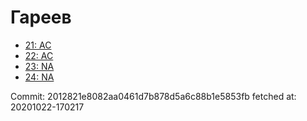 # Гареев
- [21: AC](21.md)
- [22: AC](22.md)
- [23: NA](23.md)
- [24: NA](24.md)

Commit: 2012821e8082aa0461d7b878d5a6c88b1e5853fb
 fetched at: 20201022-170217
